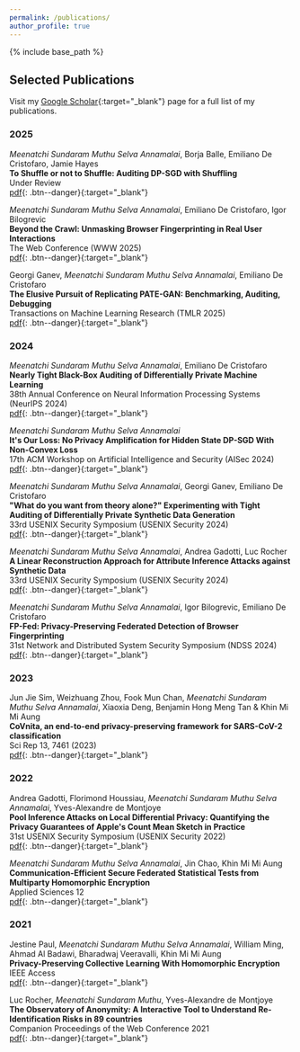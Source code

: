 ```yaml
---
permalink: /publications/
author_profile: true
---
```


{% include base_path %}

## Selected Publications

Visit my [Google Scholar](https://scholar.google.com/citations?user=zYVEyL4AAAAJ&hl=en){:target="_blank"} page for a full list of my publications.

### 2025

*Meenatchi Sundaram Muthu Selva Annamalai*, Borja Balle, Emiliano De Cristofaro, Jamie Hayes  
**To Shuffle or not to Shuffle: Auditing DP-SGD with Shuffling**  
Under Review  
[pdf](https://arxiv.org/abs/2411.10614){: .btn--danger}{:target="_blank"}  

*Meenatchi Sundaram Muthu Selva Annamalai*, Emiliano De Cristofaro, Igor Bilogrevic  
**Beyond the Crawl: Unmasking Browser Fingerprinting in Real User Interactions**  
The Web Conference (WWW 2025)  
[pdf](https://arxiv.org/abs/2502.01608){: .btn--danger}{:target="_blank"}  

Georgi Ganev, *Meenatchi Sundaram Muthu Selva Annamalai*, Emiliano De Cristofaro  
**The Elusive Pursuit of Replicating PATE-GAN: Benchmarking, Auditing, Debugging**  
Transactions on Machine Learning Research (TMLR 2025)  
[pdf](https://arxiv.org/abs/2406.13985){: .btn--danger}{:target="_blank"}  

### 2024

*Meenatchi Sundaram Muthu Selva Annamalai*, Emiliano De Cristofaro  
**Nearly Tight Black-Box Auditing of Differentially Private Machine Learning**  
38th Annual Conference on Neural Information Processing Systems (NeurIPS 2024)  
[pdf](https://openreview.net/pdf/4b8080bdff94b173112c6cc0c6042066baef4b32.pdf){: .btn--danger}{:target="_blank"}  

*Meenatchi Sundaram Muthu Selva Annamalai*  
**It's Our Loss: No Privacy Amplification for Hidden State DP-SGD With Non-Convex Loss**  
17th ACM Workshop on Artificial Intelligence and Security (AISec 2024)  
[pdf](https://dl.acm.org/doi/10.1145/3689932.3694767){: .btn--danger}{:target="_blank"}  

*Meenatchi Sundaram Muthu Selva Annamalai*, Georgi Ganev, Emiliano De Cristofaro  
**"What do you want from theory alone?" Experimenting with Tight Auditing of Differentially Private Synthetic Data Generation**  
33rd USENIX Security Symposium (USENIX Security 2024)  
[pdf](https://www.usenix.org/system/files/usenixsecurity24-annamalai-theory.pdf){: .btn--danger}{:target="_blank"}  

*Meenatchi Sundaram Muthu Selva Annamalai*, Andrea Gadotti, Luc Rocher  
**A Linear Reconstruction Approach for Attribute Inference Attacks against Synthetic Data**  
33rd USENIX Security Symposium (USENIX Security 2024)  
[pdf](https://www.usenix.org/system/files/usenixsecurity24-annamalai-linear.pdf){: .btn--danger}{:target="_blank"}  

*Meenatchi Sundaram Muthu Selva Annamalai*, Igor Bilogrevic, Emiliano De Cristofaro  
**FP-Fed: Privacy-Preserving Federated Detection of Browser Fingerprinting**  
31st Network and Distributed System Security Symposium (NDSS 2024)  
[pdf](https://www.ndss-symposium.org/wp-content/uploads/2024-360-paper.pdf){: .btn--danger}{:target="_blank"}  

### 2023

Jun Jie Sim, Weizhuang Zhou, Fook Mun Chan, *Meenatchi Sundaram Muthu Selva Annamalai*, Xiaoxia Deng, Benjamin Hong Meng Tan & Khin Mi Mi Aung  
**CoVnita, an end-to-end privacy-preserving framework for SARS-CoV-2 classification**  
Sci Rep 13, 7461 (2023)  
[pdf](https://www.nature.com/articles/s41598-023-34535-8){: .btn--danger}{:target="_blank"}  

### 2022

Andrea Gadotti, Florimond Houssiau, *Meenatchi Sundaram Muthu Selva Annamalai*, Yves-Alexandre de Montjoye  
**Pool Inference Attacks on Local Differential Privacy: Quantifying the Privacy Guarantees of Apple's Count Mean Sketch in Practice**  
31st USENIX Security Symposium (USENIX Security 2022)  
[pdf](https://www.usenix.org/system/files/sec22-gadotti_1.pdf){: .btn--danger}{:target="_blank"}  

*Meenatchi Sundaram Muthu Selva Annamalai*, Jin Chao, Khin Mi Mi Aung  
**Communication-Efficient Secure Federated Statistical Tests from Multiparty Homomorphic Encryption**  
Applied Sciences 12  
[pdf](https://www.mdpi.com/2076-3417/12/22/11462/pdf){: .btn--danger}{:target="_blank"}

### 2021

Jestine Paul, *Meenatchi Sundaram Muthu Selva Annamalai*, William Ming, Ahmad Al Badawi, Bharadwaj Veeravalli, Khin Mi Mi Aung  
**Privacy-Preserving Collective Learning With Homomorphic Encryption**  
IEEE Access  
[pdf](https://ieeexplore.ieee.org/stamp/stamp.jsp?arnumber=9543673){: .btn--danger}{:target="_blank"}  

Luc Rocher, *Meenatchi Sundaram Muthu*, Yves-Alexandre de Montjoye  
**The Observatory of Anonymity: A Interactive Tool to Understand Re-Identification Risks in 89 countries**  
Companion Proceedings of the Web Conference 2021  
[pdf](https://spiral.imperial.ac.uk/bitstream/10044/1/89328/2/www-observatory-final.pdf){: .btn--danger}{:target="_blank"}  